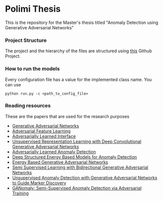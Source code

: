 # Polimi Thesis
This is the repository for the Master's thesis titled "Anomaly Detection using Generative Adversarial Networks"

### Project Structure

The project and the hierarchy of the files are structured using [this](https://github.com/MrGemy95/Tensorflow-Project-Template) Github Project.

### How to run the models

Every configuration file has a value for the implemented class name. You can use 
```
python run.py -c <path_to_config_file>
```

### Reading resources

These are the papers that are used for the research purposes

* [Generative Adversarial Networks](https://papers.nips.cc/paper/5423-generative-adversarial-nets.pdf)
* [Adversarial Feature Learning](https://arxiv.org/abs/1605.09782)
* [Adversarially Learned Interface](https://arxiv.org/abs/1606.00704)
* [Unsupervised Representation Learning with Deep Convolutional Generative Adversarial Networks](https://arxiv.org/abs/1511.06434)
* [Adversarially Learned Anomaly Detection](https://arxiv.org/abs/1812.02288)
* [Deep Structured Energy Based Models for Anomaly Detection](https://arxiv.org/abs/1605.07717)
* [Energy Based Generative Adversarial Networks](https://arxiv.org/abs/1609.03126)
* [Semi Supervised Learning with Bidirectional Generative Adversarial Networks](https://arxiv.org/abs/1811.11426)
* [Unsupervised Anomaly Detection with Generative Adversarial Networks to Guide Marker Discovery](https://arxiv.org/abs/1703.05921)
* [GANomaly: Semi-Supervised Anomaly Detection via Adversarial Training](https://www.groundai.com/project/ganomaly-semi-supervised-anomaly-detection-via-adversarial-training/)
